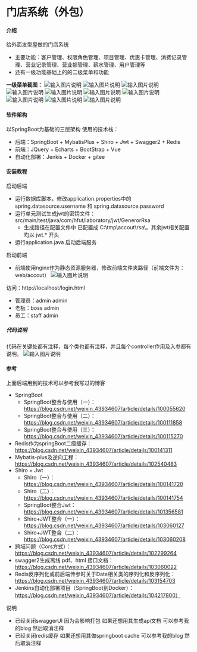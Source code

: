 # 门店系统（外包）

#### 介绍
给外面发型屋做的门店系统
* 主要功能：客户管理、权限角色管理、项目管理、优惠卡管理、消费记录管理、营业记录管理、营业额管理、薪水管理、用户管理等
* 还有一级功能基础上的的二级菜单和功能

**一级菜单截图：**
![输入图片说明](https://github.com/yzx66-net/accout_mange/blob/master/img/1.png "屏幕截图.png")
![输入图片说明](https://github.com/yzx66-net/accout_mange/blob/master/img/2.png "屏幕截图.png")
![输入图片说明](https://github.com/yzx66-net/accout_mange/blob/master/img/3.png "屏幕截图.png")
![输入图片说明](https://github.com/yzx66-net/accout_mange/blob/master/img/4.png "屏幕截图.png")
![输入图片说明](https://github.com/yzx66-net/accout_mange/blob/master/img/5.png "屏幕截图.png")
![输入图片说明](https://github.com/yzx66-net/accout_mange/blob/master/img/6.png "屏幕截图.png")
![输入图片说明](https://github.com/yzx66-net/accout_mange/blob/master/img/7.png "屏幕截图.png")
![输入图片说明](https://github.com/yzx66-net/accout_mange/blob/master/img/8.png "屏幕截图.png")
![输入图片说明](https://github.com/yzx66-net/accout_mange/blob/master/img/9.png "屏幕截图.png")
![输入图片说明](https://github.com/yzx66-net/accout_mange/blob/master/img/10.png "屏幕截图.png")



#### 软件架构
以SpringBoot为基础的三层架构
使用的技术栈：
* 后端：SpringBoot + MybatisPlus + Shiro + Jwt + Swagger2 + Redis
* 前端：JQuery + Echarts + BootStrap + Vue 
* 自动化部署：Jenkis + Docker + gitee 

#### 安装教程
启动后端
* 运行数据库脚本，修改application.properties中的 spring.datasource.username 和 spring.datasource.password
* 运行单元测试生成jwt的密钥文件：src/main/test/java/com/hfut/laboratory/jwt/GenerorRsa
    * 生成路径在配置文件中 已配置成 C:\\tmp\\accout\\rsa\\，其余jwt相关配置均以 jwt.* 开头
* 运行application.java 启动后端服务

启动前端
* 前端使用nginx作为静态资源服务器，修改前端文件夹路径（前端文件为：web/accout）
![输入图片说明](https://images.gitee.com/uploads/images/2020/0730/120229_8a08cec0_5494607.png "屏幕截图.png")


访问：http://localhost/login.html
* 管理员：admin admin
* 老板：boss admin
* 员工：staff admin

##### 代码说明
代码在关键处都有注释，每个类也都有注释，并且每个controller作用及入参都有说明。
![输入图片说明](https://github.com/yzx66-net/accout_mange/blob/master/img/code.png "屏幕截图.png")


#### 参考
上面后端用到的技术可以参考我写过的博客
* SpringBoot
  * SpringBoot整合与使用（一）：https://blog.csdn.net/weixin_43934607/article/details/100055620
  * SpringBoot整合与使用（二）：https://blog.csdn.net/weixin_43934607/article/details/100111858
  * SpringBoot整合与使用（三）：https://blog.csdn.net/weixin_43934607/article/details/100115270
* Redis作为springBoot二级缓存：https://blog.csdn.net/weixin_43934607/article/details/100141311
* Mybatis-plus及逆向工程：https://blog.csdn.net/weixin_43934607/article/details/102540483
* Shiro + Jwt
  * Shiro（一）：https://blog.csdn.net/weixin_43934607/article/details/100141720
  * Shiro（二）：https://blog.csdn.net/weixin_43934607/article/details/100141754
  * SpringBoot整合Jwt：https://blog.csdn.net/weixin_43934607/article/details/101356581
  * Shiro+JWT整合（一）：https://blog.csdn.net/weixin_43934607/article/details/103060127
  * Shiro+JWT整合（二）：https://blog.csdn.net/weixin_43934607/article/details/103060208
* 跨域问题（Cors方式）：https://blog.csdn.net/weixin_43934607/article/details/102299264
* swagger2生成离线 pdf、html 接口文档：https://blog.csdn.net/weixin_43934607/article/details/103060022
* Redis反序列化或前后端传参时关于Date相关类的序列化和反序列化：https://blog.csdn.net/weixin_43934607/article/details/103154703
* Jenkins自动化部署项目（SpringBoot到Docker）：https://blog.csdn.net/weixin_43934607/article/details/104217800）

说明
* 已经关闭swaggerUI 因为会影响打包 如果还想用其生成api文档 可以参考我的blog 然后取消注释
* 已经关闭redis缓存 如果还想用其做springboot cache 可以参考我的blog 然后取消注释


